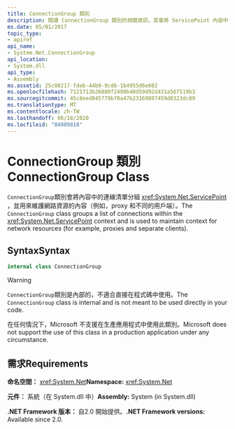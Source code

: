 ```yaml
---
title: ConnectionGroup 類別
description: 閱讀 ConnectionGroup 類別的相關資訊，其會將 ServicePoint 內容中的連線分組，並用於維護 .NET 中的網路資源內容。
ms.date: 05/01/2017
topic_type:
- apiref
api_name:
- System.Net.ConnectionGroup
api_location:
- System.dll
api_type:
- Assembly
ms.assetid: 25c08217-fdeb-44b9-9cd6-1b4955d6e602
ms.openlocfilehash: 7121713b26880f2490b40d59d92d431a567519b3
ms.sourcegitcommit: 45c8eed045779b70a47b23169897459d0323dc89
ms.translationtype: MT
ms.contentlocale: zh-TW
ms.lasthandoff: 06/18/2020
ms.locfileid: "84989818"
---
```

# <a name="connectiongroup-class"></a><span data-ttu-id="2c10a-103">ConnectionGroup 類別</span><span class="sxs-lookup"><span data-stu-id="2c10a-103">ConnectionGroup Class</span></span>

<span data-ttu-id="2c10a-104">`ConnectionGroup`類別會將內容中的連線清單分組 <xref:System.Net.ServicePoint> ，並用來維護網路資源的內容（例如，proxy 和不同的用戶端）。</span><span class="sxs-lookup"><span data-stu-id="2c10a-104">The `ConnectionGroup` class groups a list of connections within the <xref:System.Net.ServicePoint> context and is used to maintain context for network resources (for example, proxies and separate clients).</span></span>

## <a name="syntax"></a><span data-ttu-id="2c10a-105">Syntax</span><span class="sxs-lookup"><span data-stu-id="2c10a-105">Syntax</span></span>
  
```csharp  
internal class ConnectionGroup
```

> [!WARNING]
> <span data-ttu-id="2c10a-106">`ConnectionGroup`類別是內部的，不適合直接在程式碼中使用。</span><span class="sxs-lookup"><span data-stu-id="2c10a-106">The `ConnectionGroup` class is internal and is not meant to be used directly in your code.</span></span>
>
> <span data-ttu-id="2c10a-107">在任何情況下，Microsoft 不支援在生產應用程式中使用此類別。</span><span class="sxs-lookup"><span data-stu-id="2c10a-107">Microsoft does not support the use of this class in a production application under any circumstance.</span></span>

## <a name="requirements"></a><span data-ttu-id="2c10a-108">需求</span><span class="sxs-lookup"><span data-stu-id="2c10a-108">Requirements</span></span>

<span data-ttu-id="2c10a-109">**命名空間：** <xref:System.Net></span><span class="sxs-lookup"><span data-stu-id="2c10a-109">**Namespace:** <xref:System.Net></span></span>

<span data-ttu-id="2c10a-110">**元件：** 系統（在 System.dll 中）</span><span class="sxs-lookup"><span data-stu-id="2c10a-110">**Assembly:** System (in System.dll)</span></span>

<span data-ttu-id="2c10a-111">**.NET Framework 版本：** 自2.0 開始提供。</span><span class="sxs-lookup"><span data-stu-id="2c10a-111">**.NET Framework versions:** Available since 2.0.</span></span>
